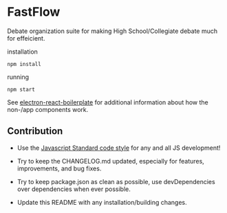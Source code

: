 # FastFlow

Debate organization suite for making High School/Collegiate debate much for effeicient.

installation

    npm install

running

    npm start

See [electron-react-boilerplate](https://github.com/chentsulin/electron-react-boilerplate) for additional information about how the non-/app components work.

## Contribution

* Use the [Javascript Standard code style](https://github.com/feross/standard) for any and all JS development!

* Try to keep the CHANGELOG.md updated, especially for features, improvements, and bug fixes.

* Try to keep package.json as clean as possible, use devDependencies over dependencies when ever possible.

* Update this README with any installation/building changes. 
